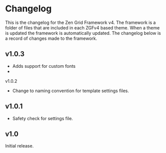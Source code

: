 Changelog
======

This is the changelog for the Zen Grid Framework v4. The framework is a folder of files that are included in each ZGFv4 based theme. When a theme is updated the framework is automatically updated. The changelog below is a record of changes made to the framework.


v1.0.3
----
- Adds support for custom fonts
- 

v1.0.2
- Change to naming convention for template settings files.


v1.0.1
----
- Safety check for settings file.

v1.0
----
Initial release.